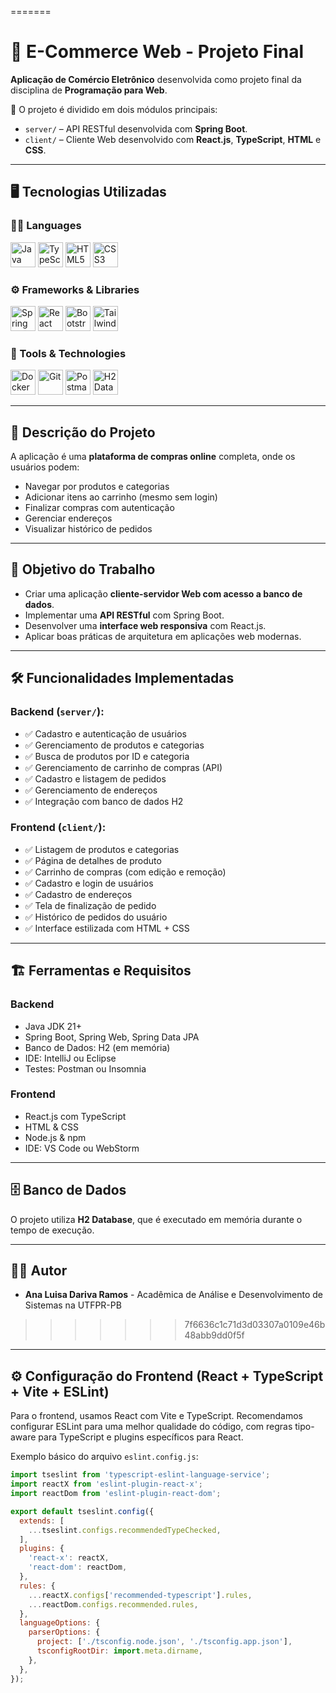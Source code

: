 
=======
# 🛒 E-Commerce Web - Projeto Final

**Aplicação de Comércio Eletrônico** desenvolvida como projeto final da disciplina de **Programação para Web**.

📁 O projeto é dividido em dois módulos principais:
- `server/` – API RESTful desenvolvida com **Spring Boot**.
- `client/` – Cliente Web desenvolvido com **React.js**, **TypeScript**, **HTML** e **CSS**.

---

<h2 align="left">🖥️ Tecnologias Utilizadas</h2>

### 👩‍💻 Languages  
<div align="left">
  <img src="https://cdn.jsdelivr.net/gh/devicons/devicon/icons/java/java-original.svg" alt="Java" width="40" height="40"/>
  <img src="https://cdn.jsdelivr.net/gh/devicons/devicon/icons/typescript/typescript-original.svg" alt="TypeScript" width="40" height="40"/>
  <img src="https://cdn.jsdelivr.net/gh/devicons/devicon/icons/html5/html5-original.svg" alt="HTML5" width="40" height="40"/>
  <img src="https://cdn.jsdelivr.net/gh/devicons/devicon/icons/css3/css3-original.svg" alt="CSS3" width="40" height="40"/>
</div>

### ⚙️ Frameworks & Libraries  
<div align="left">
  <img src="https://cdn.jsdelivr.net/gh/devicons/devicon/icons/spring/spring-original.svg" alt="Spring Boot" width="40" height="40"/>
  <img src="https://cdn.jsdelivr.net/gh/devicons/devicon/icons/react/react-original.svg" alt="React" width="40" height="40"/>
  <img src="https://cdn.jsdelivr.net/gh/devicons/devicon/icons/bootstrap/bootstrap-original.svg" alt="Bootstrap" width="40" height="40"/>
  <img src="https://cdn.jsdelivr.net/gh/devicons/devicon/icons/tailwindcss/tailwindcss-original.svg" alt="Tailwind CSS" width="40" height="40"/>
</div>

### 🧰 Tools & Technologies  
<div align="left">
  <img src="https://cdn.jsdelivr.net/gh/devicons/devicon/icons/docker/docker-original.svg" alt="Docker" width="40" height="40"/>
  <img src="https://cdn.jsdelivr.net/gh/devicons/devicon/icons/git/git-original.svg" alt="Git" width="40" height="40"/>
  <img src="https://cdn.jsdelivr.net/gh/devicons/devicon/icons/postman/postman-plain.svg" alt="Postman" width="40" height="40"/>
  <img src="https://www.svgrepo.com/show/331760/h2.svg" alt="H2 Database" width="40" height="40"/>
</div>

---

## 📌 Descrição do Projeto

A aplicação é uma **plataforma de compras online** completa, onde os usuários podem:
- Navegar por produtos e categorias
- Adicionar itens ao carrinho (mesmo sem login)
- Finalizar compras com autenticação
- Gerenciar endereços
- Visualizar histórico de pedidos

---

## 🎯 Objetivo do Trabalho

- Criar uma aplicação **cliente-servidor Web com acesso a banco de dados**.
- Implementar uma **API RESTful** com Spring Boot.
- Desenvolver uma **interface web responsiva** com React.js.
- Aplicar boas práticas de arquitetura em aplicações web modernas.

---

## 🛠️ Funcionalidades Implementadas

### Backend (`server/`):
- ✅ Cadastro e autenticação de usuários
- ✅ Gerenciamento de produtos e categorias
- ✅ Busca de produtos por ID e categoria
- ✅ Gerenciamento de carrinho de compras (API)
- ✅ Cadastro e listagem de pedidos
- ✅ Gerenciamento de endereços
- ✅ Integração com banco de dados H2

### Frontend (`client/`):
- ✅ Listagem de produtos e categorias
- ✅ Página de detalhes de produto
- ✅ Carrinho de compras (com edição e remoção)
- ✅ Cadastro e login de usuários
- ✅ Cadastro de endereços
- ✅ Tela de finalização de pedido
- ✅ Histórico de pedidos do usuário
- ✅ Interface estilizada com HTML + CSS

---

## 🏗️ Ferramentas e Requisitos

### Backend
- Java JDK 21+
- Spring Boot, Spring Web, Spring Data JPA
- Banco de Dados: H2 (em memória)
- IDE: IntelliJ ou Eclipse
- Testes: Postman ou Insomnia

### Frontend
- React.js com TypeScript
- HTML & CSS
- Node.js & npm
- IDE: VS Code ou WebStorm

---

## 🗄️ Banco de Dados

O projeto utiliza **H2 Database**, que é executado em memória durante o tempo de execução. 

---

## 👩‍💻 Autor
- **Ana Luisa Dariva Ramos** - Acadêmica de Análise e Desenvolvimento de Sistemas na UTFPR-PB  
>>>>>>> 7f6636c1c71d3d03307a0109e46b48abb9dd0f5f

---

## ⚙️ Configuração do Frontend (React + TypeScript + Vite + ESLint)

Para o frontend, usamos React com Vite e TypeScript. Recomendamos configurar ESLint para uma melhor qualidade do código, com regras tipo-aware para TypeScript e plugins específicos para React.

Exemplo básico do arquivo `eslint.config.js`:

```js
import tseslint from 'typescript-eslint-language-service';
import reactX from 'eslint-plugin-react-x';
import reactDom from 'eslint-plugin-react-dom';

export default tseslint.config({
  extends: [
    ...tseslint.configs.recommendedTypeChecked,
  ],
  plugins: {
    'react-x': reactX,
    'react-dom': reactDom,
  },
  rules: {
    ...reactX.configs['recommended-typescript'].rules,
    ...reactDom.configs.recommended.rules,
  },
  languageOptions: {
    parserOptions: {
      project: ['./tsconfig.node.json', './tsconfig.app.json'],
      tsconfigRootDir: import.meta.dirname,
    },
  },
});